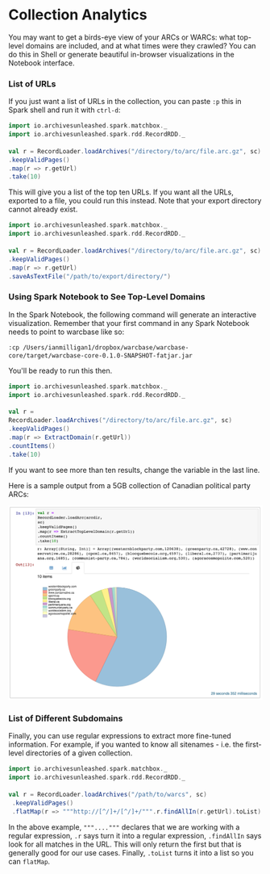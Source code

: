 # Collection Analytics

You may want to get a birds-eye view of your ARCs or WARCs: what top-level domains are included, and at what times were they crawled? You can do this in Shell or generate beautiful in-browser visualizations in the Notebook interface.

### List of URLs 

If you just want a list of URLs in the collection, you can paste `:p` this in Spark shell and run it with `ctrl-d`:

```scala
import io.archivesunleashed.spark.matchbox._ 
import io.archivesunleashed.spark.rdd.RecordRDD._ 

val r = RecordLoader.loadArchives("/directory/to/arc/file.arc.gz", sc) 
.keepValidPages()
.map(r => r.getUrl)
.take(10)
```

This will give you a list of the top ten URLs. If you want all the URLs, exported to a file, you could run this instead. Note that your export directory cannot already exist.

```scala
import io.archivesunleashed.spark.matchbox._
import io.archivesunleashed.spark.rdd.RecordRDD._

val r = RecordLoader.loadArchives("/directory/to/arc/file.arc.gz", sc) 
.keepValidPages()
.map(r => r.getUrl)
.saveAsTextFile("/path/to/export/directory/")
```
### Using Spark Notebook to See Top-Level Domains

In the Spark Notebook, the following command will generate an interactive visualization. Remember that your first command in any Spark Notebook needs to point to warcbase like so:

```
:cp /Users/ianmilligan1/dropbox/warcbase/warcbase-core/target/warcbase-core-0.1.0-SNAPSHOT-fatjar.jar
```

You'll be ready to run this then.

```scala
import io.archivesunleashed.spark.matchbox._ 
import io.archivesunleashed.spark.rdd.RecordRDD._ 

val r = 
RecordLoader.loadArchives("/directory/to/arc/file.arc.gz", sc) 
.keepValidPages() 
.map(r => ExtractDomain(r.getUrl)) 
.countItems() 
.take(10) 
```

If you want to see more than ten results, change the variable in the last line. 

Here is a sample output from a 5GB collection of Canadian political party ARCs:

![Spark notebook showing pie chart output](https://raw.githubusercontent.com/ianmilligan1/WAHR/master/images/Spark-Notebook.png)

### List of Different Subdomains

Finally, you can use regular expressions to extract more fine-tuned information. For example, if you wanted to know all sitenames - i.e. the first-level directories of a given collection.

```scala
import io.archivesunleashed.spark.matchbox._
import io.archivesunleashed.spark.rdd.RecordRDD._

val r = RecordLoader.loadArchives("/path/to/warcs", sc)
 .keepValidPages()
 .flatMap(r => """http://[^/]+/[^/]+/""".r.findAllIn(r.getUrl).toList)
```

In the above example, `"""...."""` declares that we are working with a regular expression, `.r` says turn it into a regular expression, `.findAllIn` says look for all matches in the URL. This will only return the first but that is generally good for our use cases. Finally, `.toList` turns it into a list so you can `flatMap`.
